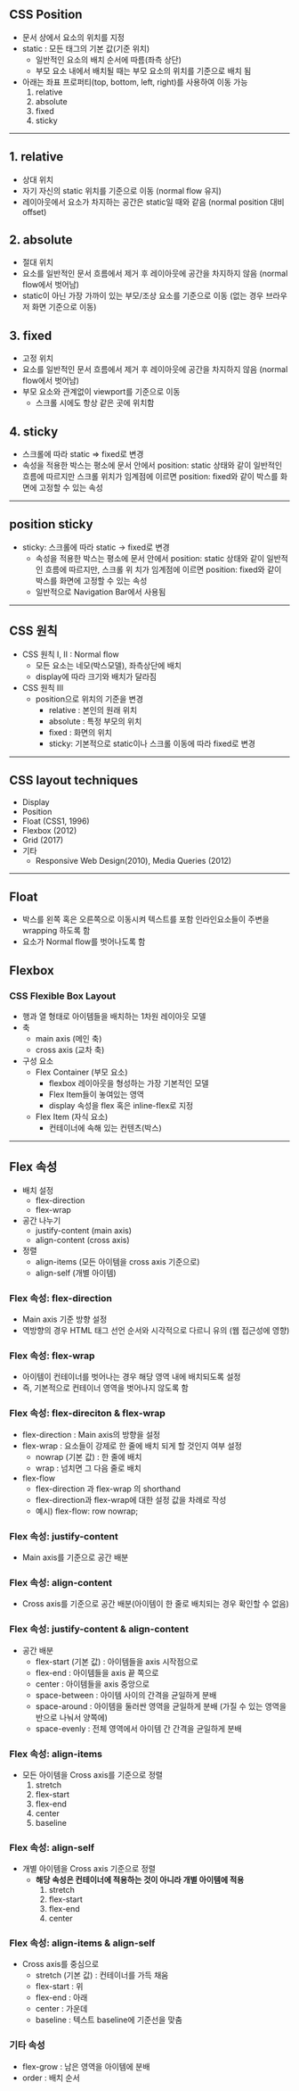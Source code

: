 ## CSS Position
- 문서 상에서 요소의 위치를 지정
- static : 모든 태그의 기본 값(기준 위치)
  - 일반적인 요소의 배치 순서에 따름(좌측 상단)
  - 부모 요소 내에서 배치될 때는 부모 요소의 위치를 기준으로 배치 됨
- 아래는 좌표 프로퍼티(top, bottom, left, right)를 사용하여 이동 가능
  1. relative
  2. absolute
  3. fixed
  4. sticky
---
## 1. relative
- 상대 위치
- 자기 자신의 static 위치를 기준으로 이동 (normal flow 유지)
- 레이아웃에서 요소가 차지하는 공간은 static일 때와 같음 (normal position 대비 offset)
## 2. absolute
- 절대 위치
- 요소를 일반적인 문서 흐름에서 제거 후 레이아웃에 공간을 차지하지 않음 (normal flow에서 벗어남)
- static이 아닌 가장 가까이 있는 부모/조상 요소를 기준으로 이동 (없는 경우 브라우저 화면 기준으로 이동)
## 3. fixed
- 고정 위치
- 요소를 일반적인 문서 흐름에서 제거 후 레이아웃에 공간을 차지하지 않음 (normal flow에서 벗어남)
- 부모 요소와 관계없이 viewport를 기준으로 이동
  - 스크롤 시에도 항상 같은 곳에 위치함
## 4. sticky
- 스크롤에 따라 static => fixed로 변경
-  속성을 적용한 박스는 평소에 문서 안에서 position: static 상태와 같이 일반적인 흐름에 따르지만
스크롤 위치가 임계점에 이르면 position: fixed와 같이 박스를 화면에 고정할 수 있는 속성
---
## position sticky
- sticky: 스크롤에 따라 static -> fixed로 변경
  - 속성을 적용한 박스는 평소에 문서 안에서 position: static 상태와 같이 일반적인 흐름에 따르지만, 스크롤 위
치가 임계점에 이르면 position: fixed와 같이 박스를 화면에 고정할 수 있는 속성
  - 일반적으로 Navigation Bar에서 사용됨

---
## CSS 원칙
- CSS 원칙 I, II : Normal flow
  - 모든 요소는 네모(박스모델), 좌측상단에 배치
  - display에 따라 크기와 배치가 달라짐
- CSS 원칙 III
  - position으로 위치의 기준을 변경
    - relative : 본인의 원래 위치
    - absolute : 특정 부모의 위치
    - fixed : 화면의 위치
    - sticky: 기본적으로 static이나 스크롤 이동에 따라 fixed로 변경

---
## CSS layout techniques
- Display
- Position
- Float (CSS1, 1996)
- Flexbox (2012)
- Grid (2017)
- 기타
  - Responsive Web Design(2010), Media Queries (2012)

---
## Float
- 박스를 왼쪽 혹은 오른쪽으로 이동시켜 텍스트를 포함 인라인요소들이 주변을 wrapping 하도록 함
- 요소가 Normal flow를 벗어나도록 함
## Flexbox
### CSS Flexible Box Layout
- 행과 열 형태로 아이템들을 배치하는 1차원 레이아웃 모델
- 축
  - main axis (메인 축)
  - cross axis (교차 축)
- 구성 요소
  - Flex Container (부모 요소)
    - flexbox 레이아웃을 형성하는 가장 기본적인 모델
    - Flex Item들이 놓여있는 영역
    - display 속성을 flex 혹은 inline-flex로 지정
  - Flex Item (자식 요소)
    - 컨테이너에 속해 있는 컨텐츠(박스)

---
## Flex 속성
- 배치 설정
  - flex-direction
  - flex-wrap
- 공간 나누기
  - justify-content (main axis)
  - align-content (cross axis)
- 정렬
  - align-items (모든 아이템을 cross axis 기준으로)
  - align-self (개별 아이템)

### Flex 속성: flex-direction
- Main axis 기준 방향 설정
- 역방향의 경우 HTML 태그 선언 순서와 시각적으로 다르니 유의 (웹 접근성에 영향)

### Flex 속성: flex-wrap
- 아이템이 컨테이너를 벗어나는 경우 해당 영역 내에 배치되도록 설정
- 즉, 기본적으로 컨테이너 영역을 벗어나지 않도록 함

### Flex 속성: flex-direciton & flex-wrap
- flex-direction : Main axis의 방향을 설정
- flex-wrap : 요소들이 강제로 한 줄에 배치 되게 할 것인지 여부 설정
  - nowrap (기본 값) : 한 줄에 배치
  - wrap : 넘치면 그 다음 줄로 배치
- flex-flow
  - flex-direction 과 flex-wrap 의 shorthand
  - flex-direction과 flex-wrap에 대한 설정 값을 차례로 작성
  - 예시) flex-flow: row nowrap;

### Flex 속성: justify-content
- Main axis를 기준으로 공간 배분

### Flex 속성: align-content
- Cross axis를 기준으로 공간 배분(아이템이 한 줄로 배치되는 경우 확인할 수 없음)

### Flex 속성: justify-content & align-content
- 공간 배분
  - flex-start (기본 값) : 아이템들을 axis 시작점으로
  - flex-end : 아이템들을 axis 끝 쪽으로
  - center : 아이템들을 axis 중앙으로
  - space-between : 아이템 사이의 간격을 균일하게 분배
  - space-around : 아이템을 둘러싼 영역을 균일하게 분배 (가질 수 있는 영역을 반으로 나눠서 양쪽에)
  - space-evenly : 전체 영역에서 아이템 간 간격을 균일하게 분배

### Flex 속성: align-items
- 모든 아이템을 Cross axis를 기준으로 정렬
  1) stretch
  2) flex-start
  3) flex-end
  4) center
  5) baseline

### Flex 속성: align-self
- 개별 아이템을 Cross axis 기준으로 정렬
  - **해당 속성은 컨테이너에 적용하는 것이 아니라 개별 아이템에 적용**
    1) stretch
    2) flex-start
    3) flex-end
    4) center

### Flex 속성: align-items & align-self
- Cross axis를 중심으로
  - stretch (기본 값) : 컨테이너를 가득 채움
  - flex-start : 위
  - flex-end : 아래
  - center : 가운데
  - baseline : 텍스트 baseline에 기준선을 맞춤

### 기타 속성
- flex-grow : 남은 영역을 아이템에 분배
- order : 배치 순서